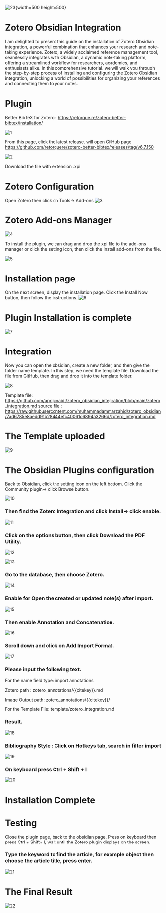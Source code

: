 
![23](https://github.com/aprijunaidi/zotero_obsidian_integration/assets/7279471/3e8e6330-a914-4d50-b3b9-66fc1c12ef44){width=500 height=500}

# Zotero Obsidian Integration

I am delighted to present this guide on the installation of Zotero Obsidian integration, a powerful combination that enhances your research and note-taking experience. Zotero, a widely acclaimed reference management tool, seamlessly integrates with Obsidian, a dynamic note-taking platform, offering a streamlined workflow for researchers, academics, and enthusiasts alike. In this comprehensive tutorial, we will walk you through the step-by-step process of installing and configuring the Zotero Obsidian integration, unlocking a world of possibilities for organizing your references and connecting them to your notes. 

# Plugin
Better BibTeX for Zotero : https://retorque.re/zotero-better-bibtex/installation/

![1](https://github.com/aprijunaidi/zotero_obsidian_integration/assets/7279471/276037ea-06f3-4346-93c5-224fc87772ea)

From this page, click the latest release. will open GitHub page
https://github.com/retorquere/zotero-better-bibtex/releases/tag/v6.7.150

![2](https://github.com/aprijunaidi/zotero_obsidian_integration/assets/7279471/52637b9f-84a6-4666-8a48-2f1552932629)

Download the file with extension .xpi

# Zotero Configuration
Open Zotero then click on Tools-> Add-ons
![3](https://github.com/aprijunaidi/zotero_obsidian_integration/assets/7279471/a7d197b5-ae70-4642-97b5-473405a5d737)

# Zotero Add-ons Manager

![4](https://github.com/aprijunaidi/zotero_obsidian_integration/assets/7279471/04476e57-f76f-4644-9b3f-123b0ed5f096)

To install the plugin, we can drag and drop the xpi file to the add-ons manager or click the setting icon, then click the Install add-ons from the file.

![5](https://github.com/aprijunaidi/zotero_obsidian_integration/assets/7279471/59582cf7-3f6e-4851-8ed7-ec3bf7bb7be9)

# Installation page
On the next screen, display the installation page.
Click the Install Now button, then follow the instructions.
![6](https://github.com/aprijunaidi/zotero_obsidian_integration/assets/7279471/692eb9d5-0822-43d2-ac3c-8d311aa9ac39)

# Plugin Installation is complete
![7](https://github.com/aprijunaidi/zotero_obsidian_integration/assets/7279471/2e6f922c-df3a-44f3-803f-89401a6e83e9)

# Integration
Now you can open the obsidian, create a new folder, and then give the folder name template.
In this step, we need the template file. Download the file from GitHub, then drag and drop it into the template folder.

![8](https://github.com/aprijunaidi/zotero_obsidian_integration/assets/7279471/efb76149-4593-45ca-94af-350a4536edf4)


Template file: https://github.com/aprijunaidi/zotero_obsidian_integration/blob/main/zotero_integration.md
source file : https://raw.githubusercontent.com/muhammadammarzahid/zotero_obsidian/7ad6785e8aedd91b28444efc40061c6894a3266d/zotero_integration.md

# The Template uploaded

![9](https://github.com/aprijunaidi/zotero_obsidian_integration/assets/7279471/a2b6aca4-15f9-476e-a299-f54251cd3e9e)


# The Obsidian Plugins configuration

Back to Obsidian, click the setting icon on the left bottom. Click the Community plugin-> click Browse button.

![10](https://github.com/aprijunaidi/zotero_obsidian_integration/assets/7279471/ea331a13-5dd9-44fd-89e4-58983086a72c)

### Then find the Zotero Integration and click Install-> click enable.
![11](https://github.com/aprijunaidi/zotero_obsidian_integration/assets/7279471/c8cb1f55-c8ea-4f73-b67b-aed323a06ba4)

### Click on the options button, then click Download the PDF Utility.

![12](https://github.com/aprijunaidi/zotero_obsidian_integration/assets/7279471/36aa069a-3933-4f3e-8674-d20350b9d63c)

![13](https://github.com/aprijunaidi/zotero_obsidian_integration/assets/7279471/5669311d-a688-4953-804c-71eaa7b55a18)

### Go to the database, then choose Zotero.
![14](https://github.com/aprijunaidi/zotero_obsidian_integration/assets/7279471/73f75733-f860-4997-8e01-3908d8313347)

### Enable for Open the created or updated note(s) after import.
![15](https://github.com/aprijunaidi/zotero_obsidian_integration/assets/7279471/97fa94e4-2097-4684-bca9-a815f8ecfc4d)

### Then enable Annotation and Concatenation.
![16](https://github.com/aprijunaidi/zotero_obsidian_integration/assets/7279471/f5244101-f24c-4895-bd3d-415bf4b3f77a)

### Scroll down and click on Add Import Format.
![17](https://github.com/aprijunaidi/zotero_obsidian_integration/assets/7279471/73ca725d-9d62-4680-9802-5221168778ec)

### Please input the following text.

For the name field type: import annotations

Zotero path : zotero_annotations/{{citekey}}.md

Image Output path:  zotero_annotations/{{citekey}}/

For the Template File: template/zotero_integration.md

### Result.
![18](https://github.com/aprijunaidi/zotero_obsidian_integration/assets/7279471/3d210f79-d0fb-4603-9457-f614454584a6)


### Bibliography Style : Click on Hotkeys tab, search in filter import
![19](https://github.com/aprijunaidi/zotero_obsidian_integration/assets/7279471/fc97c6da-d6db-42a7-abcd-f3aaf72e85c7)

### On keyboard press Ctrl + Shift + I
![20](https://github.com/aprijunaidi/zotero_obsidian_integration/assets/7279471/57a35ef2-0840-4bd3-8bcd-900c770f057c)

# Installation Complete

# Testing
Close the plugin page, back to the obsidian page.
Press on keyboard then press Ctrl + Shift+ I, wait until the Zotero plugin displays on the screen.

### Type the keyword to find the article, for example object then choose the article title, press enter.

![21](https://github.com/aprijunaidi/zotero_obsidian_integration/assets/7279471/c6e9d622-e3aa-4185-b060-7e2e1c8e8c41)

# The Final Result
![22](https://github.com/aprijunaidi/zotero_obsidian_integration/assets/7279471/10ac2562-db94-4cb9-927a-c36f6d672eb8)


